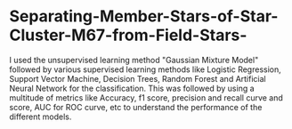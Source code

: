 # Separating-Member-Stars-of-Star-Cluster-M67-from-Field-Stars-
I used the unsupervised learning method "Gaussian Mixture Model" followed by various supervised learning methods like Logistic Regression, Support Vector Machine, Decision Trees, Random Forest and Artificial Neural Network for the classification. This was followed by using a multitude of metrics like Accuracy, f1 score, precision and recall curve and score, AUC for ROC curve, etc to understand the performance of the different models.
